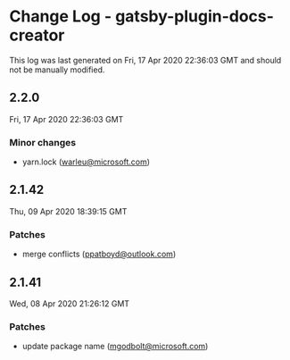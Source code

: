 # Change Log - gatsby-plugin-docs-creator

This log was last generated on Fri, 17 Apr 2020 22:36:03 GMT and should not be manually modified.

<!-- Start content -->

## 2.2.0

Fri, 17 Apr 2020 22:36:03 GMT

### Minor changes

- yarn.lock (warleu@microsoft.com)

## 2.1.42
Thu, 09 Apr 2020 18:39:15 GMT

### Patches

- merge conflicts (ppatboyd@outlook.com)
## 2.1.41
Wed, 08 Apr 2020 21:26:12 GMT

### Patches

- update package name (mgodbolt@microsoft.com)
